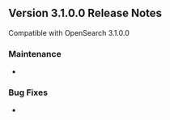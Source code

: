 ## Version 3.1.0.0 Release Notes

Compatible with OpenSearch 3.1.0.0

### Maintenance
*  
### Bug Fixes
* 
